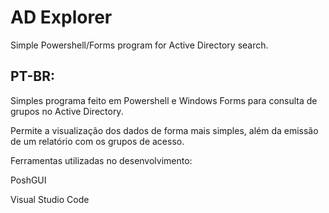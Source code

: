 # AD Explorer

Simple Powershell/Forms program for Active Directory search.




## PT-BR:

Simples programa feito em Powershell e Windows Forms para consulta de grupos no Active Directory.

Permite a visualização dos dados de forma mais simples, além da emissão de um relatório com os grupos de acesso.




Ferramentas utilizadas no desenvolvimento:

PoshGUI

Visual Studio Code

